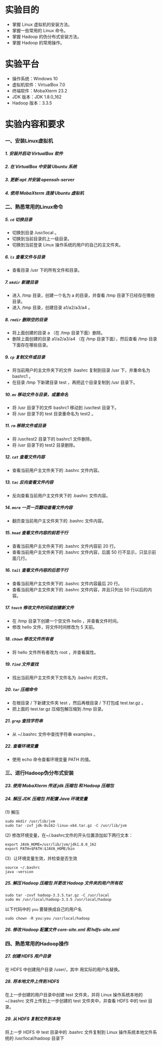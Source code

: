 # 实验目的
- 掌握 Linux 虚拟机的安装方法。
- 掌握一些常用的 Linux 命令。
- 掌握 Hadoop 的伪分布式安装方法。
- 掌握 Hadoop 的常用操作。

# 实验平台
- 操作系统：Windows 10
- 虚拟机软件：VirtualBox 7.0
- 终端软件：MobaXterm 23.2
- JDK 版本：JDK 1.8.0_162
- Hadoop 版本：3.3.5

# 实验内容和要求

### 一、安装Linux虚拟机
##### 1. 安装并启动 VirtualBox 软件
##### 2. 在 VirtualBox 中安装 Ubuntu 系统
##### 3. 更新 apt 并安装 openssh-server
##### 4. 使用 MobaXterm 连接 Ubuntu 虚拟机

### 二、熟悉常用的Linux命令
##### 5. `cd` 切换目录
* 切换到目录 /usr/local 。
* 切换到当前目录的上一级目录。
* 切换到当前登录 Linux 操作系统的用户的自己的主文件夹。

##### 6. `ls` 查看文件与目录
* 查看目录 /usr 下的所有文件和目录。

##### 7. `mkdir` 新建目录
* 进入 /tmp 目录，创建一个名为 a 的目录，并查看 /tmp 目录下已经存在哪些目录。
* 进入 /tmp 目录，创建目录 a1/a2/a3/a4 。

##### 8. `rmdir` 删除空的目录
* 将上面创建的目录 a （在 /tmp 目录下面）删除。
* 删除上面创建的目录 a1/a2/a3/a4 （在 /tmp 目录下面），然后查看 /tmp 目录下面存在哪些目录。

##### 9. `cp` 复制文件或目录
* 将当前用户的主文件夹下的文件 .bashrc 复制到目录 /usr 下，并重命名为 bashrc1 。
* 在目录 /tmp 下新建目录 test ，再把这个目录复制到 /usr 目录下。

##### 10. `mv` 移动文件与目录，或重命名
* 将 /usr 目录下的文件 bashrc1 移动到 /usr/test 目录下。
* 将 /usr 目录下的 test 目录重命名为 test2 。

##### 11. `rm` 移除文件或目录
* 将 /usr/test2 目录下的 bashrc1 文件删除。
* 将 /usr 目录下的 test2 目录删除。

##### 12. `cat` 查看文件内容
* 查看当前用户主文件夹下的 .bashrc 文件内容。

##### 13. `tac` 反向查看文件内容
* 反向查看当前用户主文件夹下的 .bashrc 文件内容。

##### 14. `more` 一页一页翻动查看文件内容
* 翻页查当前用户主文件夹下的 .bashrc 文件内容。

##### 15. `head` 查看文件内容的前若干行
* 查看当前用户主文件夹下的 .bashrc 文件内容前 20 行。
* 查看当前用户主文件夹下的 .bashrc 文件内容，后面 50 行不显示，只显示前面几行。

##### 16. `tail` 查看文件内容的后若干行
* 查看当前用户主文件夹下的 .bashrc 文件内容最后 20 行。
* 查看当前用户主文件夹下的 .bashrc 文件内容，并且只列出 50 行以后的内容。

##### 17. `touch` 修改文件时间或创建新文件
* 在 /tmp 目录下创建一个空文件 hello ，并查看文件时间。
* 修改 hello 文件，将文件时间修改为 5 天前。

##### 18. `chown` 修改文件所有者
* 将 hello 文件所有者改为 root ，并查看属性。

##### 19. `find` 文件查找
* 找出当前用户主文件夹下文件名为 .bashrc 的文件。

##### 20. `tar` 压缩命令
* 在根目录 / 下新建文件夹 test ，然后再根目录  / 下打包成 test.tar.gz 。
* 把上面的 test.tar.gz 压缩包解压缩到 /tmp 目录。

##### 21. `grep` 查找字符串
* 从 ~/.bashrc 文件中查找字符串 examples 。

##### 22. 查看环境变量
* 使用 echo 命令查看环境变量 PATH 的值。

### 三、进行Hadoop伪分布式安装
##### 23. 使用 MobaXterm 传送 jdk 压缩包 和 Hadoop 压缩包
##### 24. 解压 JDK 压缩包 并配置 Java 环境变量

(1) 解压
```shell
sudo mkdir /usr/lib/jvm
sudo tar -zxf jdk-8u162-linux-x64.tar.gz -C /usr/lib/jvm
```
(2) 修改环境变量，在~/.bashrc文件的开头位置添加如下两行文本：

```shell
export JAVA_HOME=/usr/lib/jvm/jdk1.8.0_162
export PATH=$PATH:$JAVA_HOME/bin
```
(3）让环境变量生效，并检查是否生效

```shell
source ~/.bashrc
java -version
```



##### 25. 解压 Hadoop 压缩包 并更改 Hadoop 文件夹的用户所有权

```shell
sudo tar -zxvf hadoop-3.3.5.tar.gz -C /usr/local
sudo mv /usr/local/hadoop-3.3.5 /usr/local/hadoop
```
以下代码中的 `you` 要替换成自己的用户名
```shell
sudo chown -R you:you /usr/local/hadoop
```



##### 26. 修改 Hadoop 配置文件 core-site.xml 和 hdfs-site.xml

### 四、熟悉常用的Hadoop操作
##### 27. 创建 HDFS 用户目录
在 HDFS 中创建用户目录 /user/<username>，其中 <username> 用实际的用户名替换。

##### 28. 将本地文件上传到 HDFS
在上一步创建的用户目录中创建 test 文件夹，并将 Linux 操作系统本地的 ~/.bashrc 文件上传到上一步创建的 test 文件夹中，并查看 HDFS 中的 test 目录。

##### 29. 从 HDFS 复制文件到本地
将上一步 HDFS 中 test 目录中的 .bashrc 文件复制到 Linux 操作系统本地文件系统的 /usr/local/hadoop 目录下